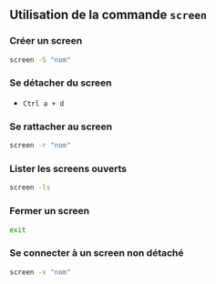 ## Utilisation de la commande `screen`

### Créer un screen
```Bash
screen -S "nom"
```

### Se détacher du screen
* `Ctrl a + d`

### Se rattacher au screen 
```Bash
screen -r "nom"
```

### Lister les screens ouverts
```Bash
screen -ls
```

### Fermer un screen 
```Bash
exit
```

### Se connecter à un screen non détaché 
```Bash
screen -x "nom"
```
